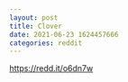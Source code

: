 ```yaml
--- 
layout: post 
title: Clover 
date: 2021-06-23 1624457666 
categories: reddit 
--- 
```

https://redd.it/o6dn7w